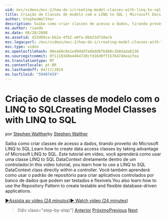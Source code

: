 ```yaml
---
uid: mvc/videos/mvc-2/how-do-i/creating-model-classes-with-linq-to-sql
title: Criação de Classes de modelo com o LINQ to SQL | Microsoft Docs
author: StephenWalther
description: Saiba como criar classes de acesso a dados, tirando proveito do Microsoft LINQ to SQL. Este tutorial em vídeo, você aprenderá como usar um DataContext LINQ to SQL...
ms.author: riande
ms.date: 08/20/2008
ms.assetid: d33d89ca-bb2a-4fb2-a0fa-0b423d710acb
msc.legacyurl: /mvc/videos/mvc-2/how-do-i/creating-model-classes-with-linq-to-sql
msc.type: video
ms.openlocfilehash: 08ea68c8e1ed9dddfe6bddbfb880c3b8dada6136
ms.sourcegitcommit: 0f1119340e4464720cfd16d0ff15764746ea1fea
ms.translationtype: MT
ms.contentlocale: pt-BR
ms.lasthandoff: 04/17/2019
ms.locfileid: "59407439"
---
```

# <a name="creating-model-classes-with-linq-to-sql"></a><span data-ttu-id="c6c43-104">Criação de classes de modelo com o LINQ to SQL</span><span class="sxs-lookup"><span data-stu-id="c6c43-104">Creating Model Classes with LINQ to SQL</span></span>

<span data-ttu-id="c6c43-105">por [Stephen Walther](https://github.com/StephenWalther)</span><span class="sxs-lookup"><span data-stu-id="c6c43-105">by [Stephen Walther](https://github.com/StephenWalther)</span></span>

<span data-ttu-id="c6c43-106">Saiba como criar classes de acesso a dados, tirando proveito do Microsoft LINQ to SQL.</span><span class="sxs-lookup"><span data-stu-id="c6c43-106">Learn how to create data access classes by taking advantage of Microsoft LINQ to SQL.</span></span> <span data-ttu-id="c6c43-107">Este tutorial em vídeo, você aprenderá como usar uma classe LINQ to SQL DataContext diretamente dentro de um controlador.</span><span class="sxs-lookup"><span data-stu-id="c6c43-107">In this video tutorial, you learn how to use a LINQ to SQL DataContext class directly within a controller.</span></span> <span data-ttu-id="c6c43-108">Você também aprenderá como usar o padrão de repositório para criar aplicativos controlados por banco de dados que podem ser testados e flexíveis.</span><span class="sxs-lookup"><span data-stu-id="c6c43-108">You also learn how to use the Repository Pattern to create testable and flexible database-driven applications.</span></span>

[<span data-ttu-id="c6c43-109">&#9654;Assista ao vídeo (24 minutos)</span><span class="sxs-lookup"><span data-stu-id="c6c43-109">&#9654; Watch video (24 minutes)</span></span>](https://channel9.msdn.com/Blogs/ASP-NET-Site-Videos/creating-model-classes-with-linq-to-sql)

> [!div class="step-by-step"]
> <span data-ttu-id="c6c43-110">[Anterior](creating-custom-html-helpers.md)
> [Próximo](displaying-a-table-of-database-data.md)</span><span class="sxs-lookup"><span data-stu-id="c6c43-110">[Previous](creating-custom-html-helpers.md)
[Next](displaying-a-table-of-database-data.md)</span></span>
